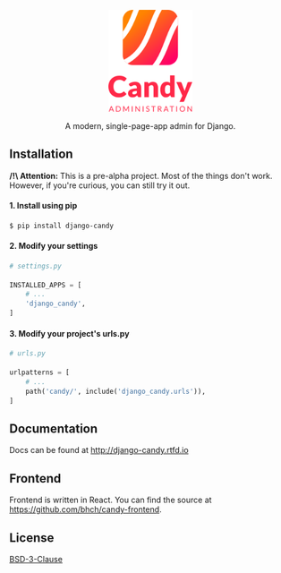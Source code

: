 <p align="center">
    <img src="django_candy/static/django_candy/img/logo-splash.png" width="150" alt="Django Candy icon">
</p>

<p align="center">
    A modern, single-page-app admin for Django.
</p>

## Installation

**/!\ Attention:** This is a pre-alpha project. Most of the things don't work. 
However, if you're curious, you can still try it out.

#### 1. Install using pip

```sh
$ pip install django-candy
```

#### 2. Modify your settings

```python
# settings.py

INSTALLED_APPS = [
    # ...
    'django_candy',
]
```

#### 3. Modify your project's urls.py

```python
# urls.py

urlpatterns = [
    # ...
    path('candy/', include('django_candy.urls')),
]
```

## Documentation

Docs can be found at http://django-candy.rtfd.io


## Frontend

Frontend is written in React. You can find the source at https://github.com/bhch/candy-frontend.


## License

[BSD-3-Clause](LICENSE.txt)